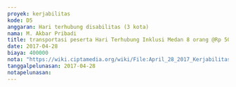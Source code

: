 ```yaml
---
proyek: kerjabilitas
kode: D5
anggaran: Hari terhubung disabilitas (3 kota)
nama: M. Akbar Pribadi
title: transportasi peserta Hari Terhubung Inklusi Medan 8 orang @Rp 50.000
date: 2017-04-28
biaya: 400000
nota: "https://wiki.ciptamedia.org/wiki/File:April_28_2017_Kerjabilitas_D5_penerima_transport_3_akbar.png"
tanggalpelunasan: 2017-04-28
notapelunasan:
---
```

